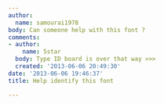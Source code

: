 ```yaml
---
author:
  name: samourai1978
body: Can someone help with this font ?
comments:
- author:
    name: 5star
  body: Type ID board is over that way >>>
  created: '2013-06-06 20:49:30'
date: '2013-06-06 19:46:37'
title: Help identify this font

---
```

